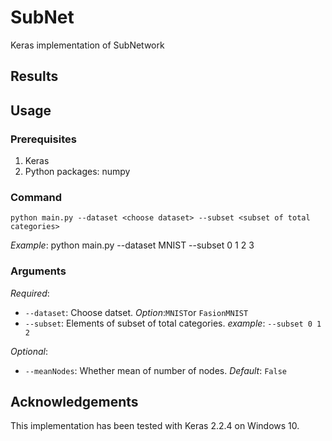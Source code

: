# SubNet
Keras implementation of SubNetwork

## Results

## Usage
### Prerequisites
1. Keras
2. Python packages: numpy
### Command
    python main.py --dataset <choose dataset> --subset <subset of total categories>
*Example*: python main.py --dataset MNIST --subset 0 1 2 3

### Arguments
*Required*:
* `--dataset`: Choose datset. *Option*:`MNIST`or `FasionMNIST`
* `--subset`: Elements of subset of total categories. *example*: `--subset 0 1 2`

*Optional*: 
* `--meanNodes`: Whether mean of number of nodes. *Default*: `False`

## Acknowledgements
This implementation has been tested with Keras 2.2.4 on Windows 10.
